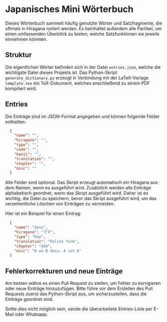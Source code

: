 # Japanisches Mini Wörterbuch

Dieses Wörterbuch sammelt häufig genutzte Wörter und Satzfragmente, die oftmals in Hiragana notiert werden. Es beinhaltet außerdem alle Partikel, um einen umfassenden Überblick zu bieten, welche Satzfunktionen sie jeweils einnehmen könnten.

## Struktur

Die eigentlichen Wörter befinden sich in der Datei `entries.json`, welche die wichtigste Datei dieses Projekts ist. Das Python-Skript `generate_dictionary.py` erzeugt in Verbindung mit der LaTeX-Vorlage `template.tex` ein TeX-Dokument, welches anschließend zu einem PDF kompiliert wird.

## Entries

Die Einträge sind im JSON-Format angegeben und können folgende Felder enthalten:

```json
  {
    "name": "",
    "hiragana": "",
    "type": "",
    "code": "",
    "kanji": "",
    "translation": "",
    "chapter": "",
    "misc": ""
  }
```

Alle Felder sind optional. Das Skript erzeugt automatisch ein Hiragana aus dem Namen, wenn es ausgeführt wird. Zusätzlich werden alle Einträge alphabetisch geordnet, wenn das Skript ausgeführt wird. Daher ist es wichtig, die Datei zu speichern, bevor das Skript ausgeführt wird, um das versehentliche Löschen von Einträgen zu vermeiden.

Hier ist ein Beispiel für einen Eintrag:
```json
  {
    "name": "desu",
    "hiragana": "です",
    "type": "Kop",
    "translation": "Polite form",
    "chapter": "G04",
    "misc": "A wa B desu: A ist b"
  }
```

## Fehlerkorrekturen und neue Einträge

Am besten währe es einen Pull Request zu stellen, um Fehler zu korrigieren oder neue Einträge hinzuzufügen. Bitte führe vor dem Erstellen des Pull Requests zuerst das Python-Skript aus, um sicherzustellen, dass die Einträge geordnet sind.

Sollte dies nicht möglich sein, sende die überarbeitete Entries-Liste per E-Mail oder Whatsapp.